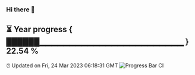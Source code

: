 ### Hi there 👋
⏳ Year progress { ██████▁▁▁▁▁▁▁▁▁▁▁▁▁▁▁▁▁▁▁▁▁▁▁▁ } 22.54 %
---
⏰ Updated on Fri, 24 Mar 2023 06:18:31 GMT
![Progress Bar CI](https://github.com/liununu/liununu/workflows/Progress%20Bar%20CI/badge.svg)
